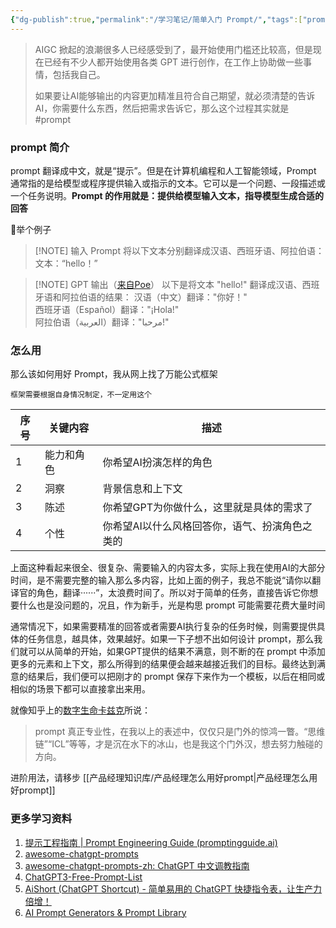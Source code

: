 ```yaml
---
{"dg-publish":true,"permalink":"/学习笔记/简单入门 Prompt/","tags":["prompt"],"noteIcon":"","created":"2023-08-26T10:43:28.521+08:00","updated":"2023-08-26T22:18:07.160+08:00"}
---
```



>AIGC 掀起的浪潮很多人已经感受到了，最开始使用门槛还比较高，但是现在已经有不少人都开始使用各类 GPT 进行创作，在工作上协助做一些事情，包括我自己。
>
>如果要让AI能够输出的内容更加精准且符合自己期望，就必须清楚的告诉AI，你需要什么东西，然后把需求告诉它，那么这个过程其实就是 #prompt

### prompt 简介
prompt 翻译成中文，就是“提示”。但是在计算机编程和人工智能领域，Prompt 通常指的是给模型或程序提供输入或指示的文本。它可以是一个问题、一段描述或一个任务说明。**Prompt 的作用就是：提供给模型输入文本，指导模型生成合适的回答**

🌰举个例子
> [!NOTE] 输入 Prompt
>将以下文本分别翻译成汉语、西班牙语、阿拉伯语：  
文本：“hello！”

> [!NOTE] GPT 输出（[来自Poe](https://poe.com/)）
>以下是将文本 "hello!" 翻译成汉语、西班牙语和阿拉伯语的结果：
>汉语（中文）翻译："你好！"  
西班牙语（Español）翻译："¡Hola!"  
阿拉伯语（العربية）翻译："مرحبا!"

### 怎么用
那么该如何用好 Prompt，我从网上找了万能公式框架

	框架需要根据自身情况制定，不一定用这个

|序号|关键内容|描述|
|---|---|---|
|1|能力和角色|你希望AI扮演怎样的角色|
|2|洞察|背景信息和上下文|
|3|陈述|你希望GPT为你做什么，这里就是具体的需求了|
|4|个性|你希望AI以什么风格回答你，语气、扮演角色之类的|

上面这种看起来很全、很复杂、需要输入的内容太多，实际上我在使用AI的大部分时间，是不需要完整的输入那么多内容，比如上面的例子，我总不能说“请你以翻译官的角色，翻译······”，太浪费时间了。所以对于简单的任务，直接告诉它你想要什么也是没问题的，况且，作为新手，光是构思 prompt 可能需要花费大量时间

通常情况下，如果需要精准的回答或者需要AI执行复杂的任务时候，则需要提供具体的任务信息，越具体，效果越好。如果一下子想不出如何设计 prompt，那么我们就可以从简单的开始，如果GPT提供的结果不满意，则不断的在 prompt 中添加更多的元素和上下文，那么所得到的结果便会越来越接近我们的目标。最终达到满意的结果后，我们便可以把刚才的 prompt 保存下来作为一个模板，以后在相同或相似的场景下都可以直接拿出来用。


就像知乎上的[数字生命卡兹克](https://www.zhihu.com/people/zhang-ren-jie-77)所说：
>prompt 真正专业性，在我以上的表述中，仅仅只是门外的惊鸿一瞥。“思维链”“ICL”等等，才是沉在水下的冰山，也是我这个门外汉，想去努力触碰的方向。  

进阶用法，请移步 [[产品经理知识库/产品经理怎么用好prompt\|产品经理怎么用好prompt]]

### 更多学习资料
1. [提示工程指南 | Prompt Engineering Guide (promptingguide.ai)](https://www.promptingguide.ai/zh)
2. [awesome-chatgpt-prompts](https://github.com/f/awesome-chatgpt-prompts)
3. [awesome-chatgpt-prompts-zh: ChatGPT 中文调教指南](https://github.com/PlexPt/awesome-chatgpt-prompts-zh)
4. [ChatGPT3-Free-Prompt-List](https://github.com/mattnigh/ChatGPT3-Free-Prompt-List)
5. [AiShort (ChatGPT Shortcut) - 简单易用的 ChatGPT 快捷指令表，让生产力倍增！](https://www.aishort.top/)
6. [AI Prompt Generators & Prompt Library](https://hero.page/ai-prompts)